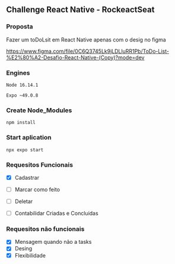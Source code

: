 ## Challenge React Native - RockeactSeat

### Proposta
Fazer um toDoLsit em React Native apenas com o desig no figma

https://www.figma.com/file/0C6Q3745Lk9jLDLluRR1Pb/ToDo-List-%E2%80%A2-Desafio-React-Native-(Copy)?mode=dev

### Engines

`Node 16.14.1`

`Expo ~49.0.8`


### Create Node_Modules
`npm install`

### Start aplication
`npx expo start`


### Requesitos Funcionais

- [x] Cadastrar
- [ ] Marcar como feito
- [ ] Deletar
- [ ] Contabilidar Criadas e Concluidas


### Requesitos não funcionais

- [x] Mensagem quando não a tasks
- [x] Desing
- [x] Flexibilidade
